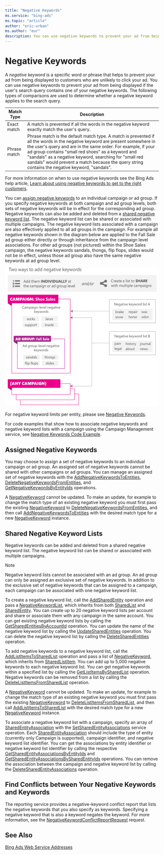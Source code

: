 ```yaml
---
title: "Negative Keywords"
ms.service: "bing-ads"
ms.topic: "article"
author: "eric-urban"
ms.author: "eur"
description: You can use negative keywords to prevent your ad from being displayed if the user's search query contains one of your negative keywords.
---
```

# Negative Keywords
A *negative keyword* is a specific word or phrase that helps to prevent your ad from being displayed to customers who are unlikely to click your ad. You can use negative keywords to prevent your ad from being displayed if the user's search query contains one of your negative keywords. The following types of comparisons are used to determine whether a negative keyword applies to the search query.

|Match Type|Description|
|--------------|---------------|
|Exact match|A match is prevented if all the words in the negative keyword exactly match the user's query.|
|Phrase match|Phrase match is the default match type. A match is prevented if all the words in the negative keyword are present somewhere in the user's query and are in the same order. For example, if your ad group contains "small red shoes" as a keyword and "sandals" as a negative keyword, searching for "small red sandals" would prevent a match because the query string contains the negative keyword, "sandals".|
For more information on when to use negative keywords see the Bing Ads help article, [Learn about using negative keywords to get to the right customers](http://help.bingads.microsoft.com/apex/index/3/en-us/51014).

You can [assign negative keywords](#assignednegativekeywords) to an individual campaign or ad group. If you specify negative keywords at both campaign and ad group levels, both sets of negative keywords will be in effect for the corresponding ad group. Negative keywords can also be added and deleted from a [shared negative keyword list](#sharednegativekeywordlists). The negative keyword list can be shared or associated with multiple campaigns. The negative keyword lists associated with a campaign are also effectively applied to all ad groups in the campaign. For example all negative keywords shown in the diagram below are applied to the Fall Sale ad group either directly or through inheritance from the campaign level associations. For other ad groups (not pictured) within the Shoe Sales campaign, the negative keywords sandals, thongs, flip flops, slides would not be in effect, unless those ad group also have the same negative keywords at ad group level.

![Two ways to add negative keywords](bingads/guides/media/negative-keywords-structured.png "Two ways to add negative keywords")

For negative keyword limits per entity, please see [Negative Keywords](bingads/guides/entity-hierarchy-limits.md#negativekeywords).

For code examples that show how to associate negative keywords and negative keyword lists with a campaign using the Campaign Management service, see [Negative Keywords Code Example](bingads/guides/code-example-negative-keywords.md).

## <a name="assignednegativekeywords"></a>Assigned Negative Keywords
You may choose to assign a set of negative keywords to an individual campaign or ad group. An assigned set of negative keywords cannot be shared with other campaigns or ad groups. You can manage an assigned set of negative keywords with the [AddNegativeKeywordsToEntities](bingads/campaign-management-service/addnegativekeywordstoentities.md), [DeleteNegativeKeywordsFromEntities](bingads/campaign-management-service/deletenegativekeywordsfromentities.md), and [GetNegativeKeywordsByEntityIds](bingads/campaign-management-service/getnegativekeywordsbyentityids.md) operations.

A [NegativeKeyword](bingads/campaign-management-service/negativekeyword.md) cannot be updated. To make an update, for example to change the match type of an existing negative keyword you must first pass the existing [NegativeKeyword](bingads/campaign-management-service/negativekeyword.md) to [DeleteNegativeKeywordsFromEntities](bingads/campaign-management-service/deletenegativekeywordsfromentities.md), and then call [AddNegativeKeywordsToEntities](bingads/campaign-management-service/addnegativekeywordstoentities.md) with the desired match type for a new [NegativeKeyword](bingads/campaign-management-service/negativekeyword.md) instance.

## <a name="sharednegativekeywordlists"></a>Shared Negative Keyword Lists
Negative keywords can be added and deleted from a shared negative keyword list. The negative keyword list can be shared or associated with multiple campaigns.

> [!NOTE]
> Negative keyword lists cannot be associated with an ad group. An ad group can only be assigned an exclusive set of negative keywords. In addition to the exclusive set of negative keywords that can be assigned to a campaign, each campaign can be associated with one negative keyword list.

To create a negative keyword list, call the [AddSharedEntity](bingads/campaign-management-service/addsharedentity.md) operation and pass a [NegativeKeywordList](bingads/campaign-management-service/negativekeywordlist.md), which inherits from both [SharedList](bingads/campaign-management-service/sharedlist.md) and [SharedEntity](bingads/campaign-management-service/sharedentity.md). You can create up to 20 negative keyword lists per account and share or associate them with any campaign in the same account. You can get existing negative keyword lists by calling the [GetSharedEntitiesByAccountId](bingads/campaign-management-service/getsharedentitiesbyaccountid.md) operation. You can update the name of the negative keyword list by calling the [UpdateSharedEntities](bingads/campaign-management-service/updatesharedentities.md) operation. You can delete the negative keyword list by calling the [DeleteSharedEntities](bingads/campaign-management-service/deletesharedentities.md) operation.

To add negative keywords to a negative keyword list, call the [AddListItemsToSharedList](bingads/campaign-management-service/addlistitemstosharedlist.md) operation and pass a list of [NegativeKeyword](bingads/campaign-management-service/negativekeyword.md), which inherits from [SharedListItem](bingads/campaign-management-service/sharedlistitem.md). You can add up to 5,000 negative keywords to each negative keyword list. You can get negative keywords within a specified list by calling the [GetListItemsBySharedList](bingads/campaign-management-service/getlistitemsbysharedlist.md) operation. Negative keywords can be removed from a list by calling the [DeleteListItemsFromSharedList](bingads/campaign-management-service/deletelistitemsfromsharedlist.md) operation.

A [NegativeKeyword](bingads/campaign-management-service/negativekeyword.md) cannot be updated. To make an update, for example to change the match type of an existing negative keyword you must first pass the existing [NegativeKeyword](bingads/campaign-management-service/negativekeyword.md) to [DeleteListItemsFromSharedList](bingads/campaign-management-service/deletelistitemsfromsharedlist.md), and then call [AddListItemsToSharedList](bingads/campaign-management-service/addlistitemstosharedlist.md) with the desired match type for a new [NegativeKeyword](bingads/campaign-management-service/negativekeyword.md) instance.

To associate a negative keyword list with a campaign, specify an array of [SharedEntityAssociation](bingads/campaign-management-service/sharedentityassociation.md) with the [SetSharedEntityAssociations](bingads/campaign-management-service/setsharedentityassociations.md) service operation. Each [SharedEntityAssociation](bingads/campaign-management-service/sharedentityassociation.md) should include the type of entity (currently only Campaign is supported), campaign identifier, and negative keyword list identifier. You can get the associations by entity identifier or negative keyword list identifier by calling the respective [GetSharedEntityAssociationsByEntityIds](bingads/campaign-management-service/getsharedentityassociationsbyentityids.md) and [GetSharedEntityAssociationsBySharedEntityIds](bingads/campaign-management-service/getsharedentityassociationsbysharedentityids.md) operations. You can remove the association between the campaign and negative keyword list by calling the [DeleteSharedEntityAssociations](bingads/campaign-management-service/deletesharedentityassociations.md) operation.

## Find Conflicts between Your Negative Keywords and Keywords
The reporting service provides a negative-keyword conflict report that lists the negative keywords that you also specify as keywords. Specifying a negative keyword that is also a keyword negates the keyword. For more information, see the [NegativeKeywordConflictReportRequest](bingads/reporting-service/negativekeywordconflictreportrequest.md) request.

## See Also
[Bing Ads Web Service Addresses](bingads/guides/web-service-addresses.md)

